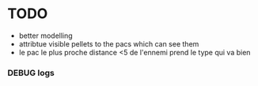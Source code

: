 # TODO
- better modelling
- attribtue visible pellets to the pacs which can see them
- le pac le plus proche distance <5 de l'ennemi prend le type qui va bien


### DEBUG logs
